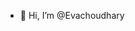 - 👋 Hi, I’m @Evachoudhary

<!---
Evachoudhary2005/Evachoudhary2005 is a ✨ special ✨ repository because its `README.md` (this file) appears on your GitHub profile.
You can click the Preview link to take a look at your changes.
--->
